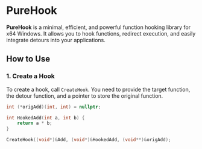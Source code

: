 # PureHook

**PureHook** is a minimal, efficient, and powerful function hooking library for x64 Windows. It allows you to hook functions, redirect execution, and easily integrate detours into your applications.

## How to Use

### 1. Create a Hook
To create a hook, call `CreateHook`. You need to provide the target function, the detour function, and a pointer to store the original function.

```cpp
int (*origAdd)(int, int) = nullptr;

int HookedAdd(int a, int b) {
    return a * b;
}

CreateHook((void*)&Add, (void*)&HookedAdd, (void**)&origAdd);
